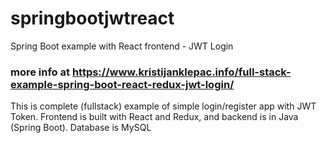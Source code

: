 # springbootjwtreact
Spring Boot example with React frontend - JWT Login

### more info at https://www.kristijanklepac.info/full-stack-example-spring-boot-react-redux-jwt-login/

This is complete (fullstack) example of simple login/register app with JWT Token. Frontend is built with React and Redux, and backend is in Java (Spring Boot). Database is MySQL
